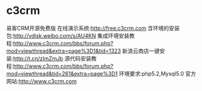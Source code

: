 c3crm
=====

易客CRM开源免费版
在线演示系统:http://free.c3crm.com
含环境的安装包:http://vdisk.weibo.com/s/AU4KN
集成环境安装教程:http://www.c3crm.com/bbs/forum.php?mod=viewthread&extra=page%3D1&tid=1323
新浪云商店一键安装:http://t.cn/zlmZmJb
源代码安装教程:http://www.c3crm.com/bbs/forum.php?mod=viewthread&tid=261&extra=page%3D1
环境要求:php5.2,Mysql5.0
官方网站:http://www.c3crm.com